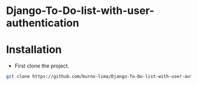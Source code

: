 # Django-To-Do-list-with-user-authentication

# Installation

- First clone the project.

```sh
git clone https://github.com/burno-lima/Django-To-Do-list-with-user-authentication.git
```
